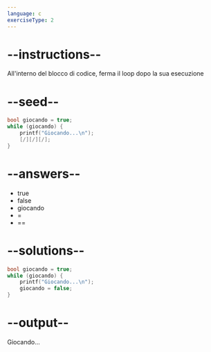 ```yaml
---
language: c
exerciseType: 2
---
```


# --instructions--

All'interno del blocco di codice, ferma il loop dopo la sua esecuzione

# --seed--

```c
bool giocando = true;
while (giocando) {
    printf("Giocando...\n");
    [/][/][/];
}
```

# --answers--

- true
- false
- giocando
-  = 
-  == 

# --solutions--

```c
bool giocando = true;
while (giocando) {
    printf("Giocando...\n");
    giocando = false;
}
```

# --output--

Giocando...

